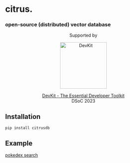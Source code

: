 # citrus.
### open-source (distributed) vector database

<p align="center">
  Supported by
</p>
<p align="center">
  <img align="center" src="https://www.getdevkit.com/logo.png" width=150 height=150 alt="DevKit" />
</p>
<p align="center">
  <a href="https://www.getdevkit.com">DevKit - The Essential Developer Toolkit</a><br />
  DSoC 2023
</p>

## Installation

```
pip install citrusdb
```

## Example
[pokedex search](https://replit.com/@debabratajr/pokedex-search)
